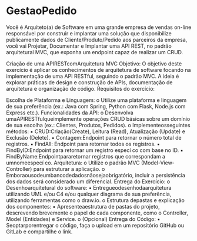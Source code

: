 # GestaoPedido

Você é Arquiteto(a) de Software em uma grande empresa de vendas on-line responsável por construir e implantar uma solução que disponibilize publicamente dados de Cliente/Produto/Pedido aos parceiros da empresa, você vai Projetar, Documentar e Implantar uma API REST, no padrão arquitetural MVC, que exponha um endpoint capaz de realizar um CRUD.

Criação de uma APIRESTcomArquitetura MVC Objetivo: O objetivo deste exercício é aplicar os conhecimentos de arquitetura de software focando na implementação de uma API RESTful, seguindo o padrão MVC. A ideia é explorar práticas de design e construção de APIs, documentação de arquitetura e organização de código. Requisitos do exercício:

Escolha de Plataforma e Linguagem: o Utilize uma plataforma e linguagem de sua preferência (ex.: Java com Spring, Python com Flask, Node.js com Express etc.).
Funcionalidades da API: o Desenvolva umaAPIRESTfulqueimplemente operações CRUD básicas sobre um domínio de sua escolha (ex.: Clientes, Produtos, Pedidos). o Implementeosseguintes métodos: ▪ CRUD:Criação(Create), Leitura (Read), Atualização (Update) e Exclusão (Delete). ▪ Contagem:Endpoint para retornar o número total de registros. ▪ FindAll: Endpoint para retornar todos os registros. ▪ FindByID:Endpoint para retornar um registro especí co com base no ID. ▪ FindByName:Endpointpararetornar registros que correspondam a umnomeespecí co.
Arquitetura: o Utilize o padrão MVC (Model-View-Controller) para estruturar a aplicação. o Emboraousodeumbancodedadosnãosejaobrigatório, incluir a persistência dos dados será considerado um diferencial.
Entrega do Exercício: o Desenhoarquitetural do software: ▪ Entregueodesenhodaarquitetura utilizando UML e/ou C4 e/ou qualquer diagrama de sua preferência, utilizando ferramentas como o draw.io. o Estrutura depastas e explicação dos componentes: ▪ Apresenteaestrutura de pastas do projeto, descrevendo brevemente o papel de cada componente, como o Controller, Model (Entidades) e Service. o (Opcional) Entrega do Código: ▪ Seoptarporentregar o código, faça o upload em um repositório GitHub ou GitLab e compartilhe o link.
